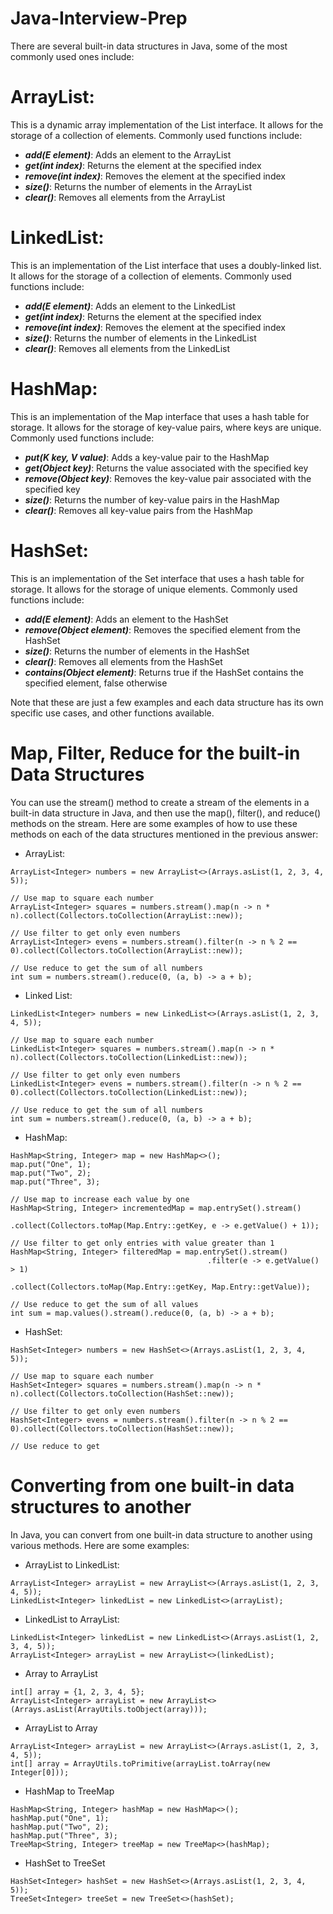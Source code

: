 # Java-Interview-Prep

There are several built-in data structures in Java, some of the most commonly used ones include:

# ArrayList:
This is a dynamic array implementation of the List interface. It allows for the storage of a collection of elements. Commonly used functions include:
* ___add(E element)___: Adds an element to the ArrayList
* ___get(int index)___: Returns the element at the specified index
* ___remove(int index)___: Removes the element at the specified index
* ___size()___: Returns the number of elements in the ArrayList
* ___clear()___: Removes all elements from the ArrayList

# LinkedList: 
This is an implementation of the List interface that uses a doubly-linked list. It allows for the storage of a collection of elements. Commonly used functions include:
* ___add(E element)___: Adds an element to the LinkedList
* ___get(int index)___: Returns the element at the specified index
* ___remove(int index)___: Removes the element at the specified index
* ___size()___: Returns the number of elements in the LinkedList
* ___clear()___: Removes all elements from the LinkedList

# HashMap: 
This is an implementation of the Map interface that uses a hash table for storage. It allows for the storage of key-value pairs, where keys are unique. Commonly used functions include:
* ___put(K key, V value)___: Adds a key-value pair to the HashMap
* ___get(Object key)___: Returns the value associated with the specified key
* ___remove(Object key)___: Removes the key-value pair associated with the specified key
* ___size()___: Returns the number of key-value pairs in the HashMap
* ___clear()___: Removes all key-value pairs from the HashMap

# HashSet:
This is an implementation of the Set interface that uses a hash table for storage. It allows for the storage of unique elements. Commonly used functions include:
* ___add(E element)___: Adds an element to the HashSet
* ___remove(Object element)___: Removes the specified element from the HashSet
* ___size()___: Returns the number of elements in the HashSet
* ___clear()___: Removes all elements from the HashSet
* ___contains(Object element)___: Returns true if the HashSet contains the specified element, false otherwise

Note that these are just a few examples and each data structure has its own specific use cases, and other functions available.

# Map, Filter, Reduce for the built-in Data Structures
You can use the stream() method to create a stream of the elements in a built-in data structure in Java, and then use the map(), filter(), and reduce() methods on the stream. Here are some examples of how to use these methods on each of the data structures mentioned in the previous answer:

* ArrayList:
```
ArrayList<Integer> numbers = new ArrayList<>(Arrays.asList(1, 2, 3, 4, 5));

// Use map to square each number
ArrayList<Integer> squares = numbers.stream().map(n -> n * n).collect(Collectors.toCollection(ArrayList::new));

// Use filter to get only even numbers
ArrayList<Integer> evens = numbers.stream().filter(n -> n % 2 == 0).collect(Collectors.toCollection(ArrayList::new));

// Use reduce to get the sum of all numbers
int sum = numbers.stream().reduce(0, (a, b) -> a + b);
```

* Linked List:
```
LinkedList<Integer> numbers = new LinkedList<>(Arrays.asList(1, 2, 3, 4, 5));

// Use map to square each number
LinkedList<Integer> squares = numbers.stream().map(n -> n * n).collect(Collectors.toCollection(LinkedList::new));

// Use filter to get only even numbers
LinkedList<Integer> evens = numbers.stream().filter(n -> n % 2 == 0).collect(Collectors.toCollection(LinkedList::new));

// Use reduce to get the sum of all numbers
int sum = numbers.stream().reduce(0, (a, b) -> a + b);
```

* HashMap:
```
HashMap<String, Integer> map = new HashMap<>();
map.put("One", 1);
map.put("Two", 2);
map.put("Three", 3);

// Use map to increase each value by one
HashMap<String, Integer> incrementedMap = map.entrySet().stream()
                                            .collect(Collectors.toMap(Map.Entry::getKey, e -> e.getValue() + 1));

// Use filter to get only entries with value greater than 1
HashMap<String, Integer> filteredMap = map.entrySet().stream()
                                            .filter(e -> e.getValue() > 1)
                                            .collect(Collectors.toMap(Map.Entry::getKey, Map.Entry::getValue));

// Use reduce to get the sum of all values
int sum = map.values().stream().reduce(0, (a, b) -> a + b);
```
* HashSet:
```
HashSet<Integer> numbers = new HashSet<>(Arrays.asList(1, 2, 3, 4, 5));

// Use map to square each number
HashSet<Integer> squares = numbers.stream().map(n -> n * n).collect(Collectors.toCollection(HashSet::new));

// Use filter to get only even numbers
HashSet<Integer> evens = numbers.stream().filter(n -> n % 2 == 0).collect(Collectors.toCollection(HashSet::new));

// Use reduce to get
```

# Converting from one built-in data structures to another

In Java, you can convert from one built-in data structure to another using various methods. Here are some examples:

* ArrayList to LinkedList:

```
ArrayList<Integer> arrayList = new ArrayList<>(Arrays.asList(1, 2, 3, 4, 5));
LinkedList<Integer> linkedList = new LinkedList<>(arrayList);
```

* LinkedList to ArrayList:

```
LinkedList<Integer> linkedList = new LinkedList<>(Arrays.asList(1, 2, 3, 4, 5));
ArrayList<Integer> arrayList = new ArrayList<>(linkedList);
```

* Array to ArrayList

``` 
int[] array = {1, 2, 3, 4, 5};
ArrayList<Integer> arrayList = new ArrayList<>(Arrays.asList(ArrayUtils.toObject(array)));
```

* ArrayList to Array

``` 
ArrayList<Integer> arrayList = new ArrayList<>(Arrays.asList(1, 2, 3, 4, 5));
int[] array = ArrayUtils.toPrimitive(arrayList.toArray(new Integer[0]));
```

* HashMap to TreeMap

```
HashMap<String, Integer> hashMap = new HashMap<>();
hashMap.put("One", 1);
hashMap.put("Two", 2);
hashMap.put("Three", 3);
TreeMap<String, Integer> treeMap = new TreeMap<>(hashMap);
```

* HashSet to TreeSet

``` 
HashSet<Integer> hashSet = new HashSet<>(Arrays.asList(1, 2, 3, 4, 5));
TreeSet<Integer> treeSet = new TreeSet<>(hashSet);
```

